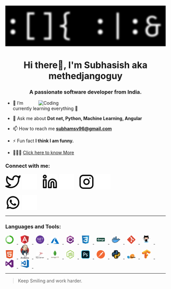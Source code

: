 [![MasterHead](./img/Background.jpg)](https://linkedin.com/in/subhswain)
<h1 align="center">Hi there👋, I'm Subhasish aka methedjangoguy</h1>
<h3 align="center">A passionate software developer from India.</h3>
<img align="right" alt="Coding" width="400" src="https://c.tenor.com/NOYF3f82b_gAAAAC/programmer.gif">

- 🌱 I’m currently learning everything 🤣

- 💬 Ask me about **Dot net, Python, Machine Learning, Angular**

- 📫 How to reach me **subhamsv96@gmail.com**

- ⚡ Fun fact **I think I am funny.**

- 🧑🏼‍💻 [Click here to know More](https://subhasishswainofficial.vercel.app/)

<h3 align="left">Connect with me:</h3>

[![website](./img/twitter-light.svg)](https://twitter.com/iSUBHASISHSWAIN#gh-light-mode-only)
[![website](./img/twitter-dark.svg)](https://twitter.com/iSUBHASISHSWAIN#gh-dark-mode-only)
&nbsp;&nbsp;
[![website](./img/linkedin-light.svg)](https://linkedin.com/in/subhswain#gh-light-mode-only)
[![website](./img/linkedin-dark.svg)](https://linkedin.com/in/subhswain#gh-dark-mode-only)
&nbsp;&nbsp;
[![website](./img/instagram-light.svg)](https://instagram.com/subhasishswainofficial#gh-light-mode-only)
[![website](./img/instagram-dark.svg)](https://instagram.com/subhasishswainofficial#gh-dark-mode-only)

[![website](./img/whatsapp-light.svg)](https://wa.link/nl6mwl#gh-light-mode-only)
[![website](./img/whatsapp-dark.svg)](https://wa.link/nl6mwl#gh-dark-mode-only)

---
<h3 align="left">Languages and Tools:</h3>
<p align="left"> 

<a href="https://www.anaconda.com/" target="_blank" rel="noreferrer"> <img style="padding-right:10px;" src="./img/anaconda.png" alt="anaconda" width="26px"/> </a> &nbsp;
<a href="https://angular.io" target="_blank" rel="noreferrer"> <img style="padding-right:10px;" src="./img/angular.svg" alt="angular" width="26px"/> </a> &nbsp;
<a href="https://dotnet.microsoft.com/en-us/learn/aspnet/what-is-aspnet-core" target="_blank" rel="noreferrer"> <img style="padding-right:10px;" src="./img/dotnetcore.svg" alt="Asp.Net Core" width="26px"/> </a> &nbsp;
<a href="https://azure.microsoft.com/en-in/overview/what-is-azure/" target="_blank" rel="noreferrer"> <img style="padding-right:10px;" src="./img/azure.svg" alt="Microsoft Azure" width="26px"/> </a> &nbsp;
<a href="https://www.c-sharpcorner.com/article/what-is-c-sharp/" target="_blank" rel="noreferrer"> <img style="padding-right:10px;" src="./img/csharp.svg" alt="C#" width="26px"/> </a> &nbsp;
<a href="https://www.w3schools.com/whatis/whatis_css.asp" target="_blank" rel="noreferrer"> <img style="padding-right:10px;" src="./img/css3.svg" alt="CSS3" width="26px"/> </a> &nbsp;
<a href="https://www.pythonforbeginners.com/learn-python/what-is-django" target="_blank" rel="noreferrer"> <img style="padding-right:10px;" src="./img/django.svg" alt="Django" width="26px"/> </a> &nbsp;
<a href="https://www.ibm.com/cloud/learn/docker" target="_blank" rel="noreferrer"> <img style="padding-right:10px;" src="./img/docker.svg" alt="Docker" width="26px"/> </a> &nbsp;
<a href="https://www.git-scm.com/book/en/v2/Getting-Started-What-is-Git%3F" target="_blank" rel="noreferrer"> <img style="padding-right:10px;" src="./img/git.svg" alt="Git" width="26px"/> </a> &nbsp;
<a href="https://www.w3schools.com/whatis/whatis_github.asp" target="_blank" rel="noreferrer"> <img style="padding-right:10px;" src="./img/github.svg" alt="GitHub" width="26px"/> </a> &nbsp;
<a href="https://www.w3schools.com/whatis/whatis_html.asp" target="_blank" rel="noreferrer"> <img style="padding-right:10px;" src="./img/html.svg" alt="Html" width="26px"/> </a> &nbsp;
<a href="https://www.tutorialspoint.com/jenkins/jenkins_overview.htm" target="_blank" rel="noreferrer"> <img style="padding-right:10px;" src="./img/jenkins.svg" alt="Jenkins" width="26px"/> </a> &nbsp;
<a href="https://www.tutorialspoint.com/ms_sql_server/ms_sql_server_overview.htm" target="_blank" rel="noreferrer"> <img style="padding-right:10px;" src="./img/microsoft-sql-server.svg" alt="Microsoft SQL Server" width="26px"/> </a> &nbsp;
<a href="https://www.mongodb.com/what-is-mongodb" target="_blank" rel="noreferrer"> <img style="padding-right:10px;" src="./img/mongodb.svg" alt="Mongodb" width="26px"/> </a> &nbsp;
<a href="https://nodejs.org/en/about/" target="_blank" rel="noreferrer"> <img style="padding-right:10px;" src="./img/node-js.svg" alt="Node.js" width="26px"/> </a> &nbsp;
<a href="https://www.guru99.com/introduction-to-photoshop-cc.html" target="_blank" rel="noreferrer"> <img style="padding-right:10px;" src="./img/adobe-photoshop.svg" alt="Adobe Photoshop" width="26px"/> </a> &nbsp;
<a href="https://www.postman.com/product/what-is-postman/" target="_blank" rel="noreferrer"> <img style="padding-right:10px;" src="./img/postman.svg" alt="Postman" width="26px"/> </a> &nbsp;
<a href="https://www.python.org/doc/essays/blurb/" target="_blank" rel="noreferrer"> <img style="padding-right:10px;" src="./img/python.svg" alt="Python" width="26px"/> </a> &nbsp;
<a href="https://www.tutorialspoint.com/scikit_learn/scikit_learn_introduction.htm" target="_blank" rel="noreferrer"> <img style="padding-right:10px;" src="./img/scikit-learn.svg" alt="Sklearn" width="26px"/> </a> &nbsp;
<a href="https://www.tensorflow.org/" target="_blank" rel="noreferrer"> <img style="padding-right:10px;" src="./img/tensorflow.svg" alt="Tensorflow" width="26px"/> </a> &nbsp;
<a href="https://www.geeksforgeeks.org/introduction-to-visual-studio/" target="_blank" rel="noreferrer"> <img style="padding-right:10px;" src="./img/visualstudio.svg" alt="Visual Studio" width="26px"/> </a> &nbsp;
<a href="https://www.educba.com/what-is-visual-studio-code/" target="_blank" rel="noreferrer"> <img style="padding-right:10px;" src="./img/visual-studio-code.svg" alt="Visual Studio Code" width="26px"/> </a> &nbsp;
</p>

---
>Keep Smiling and work harder.
